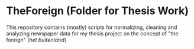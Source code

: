 # TheForeign (Folder for Thesis Work)

This repository contains (mostly) scripts for normalizing, cleaning and analyzing newspaper data for my thesis project on the concept of "the foreign" (_het buitenland_)
